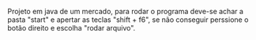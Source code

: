 Projeto em java de um mercado, para rodar o programa deve-se achar a pasta "start" e apertar as teclas "shift + f6", se não conseguir perssione o botão direito e escolha "rodar arquivo".
